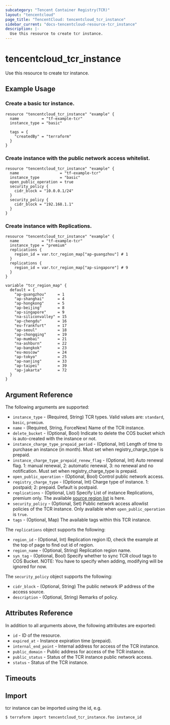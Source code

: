 ```yaml
---
subcategory: "Tencent Container Registry(TCR)"
layout: "tencentcloud"
page_title: "TencentCloud: tencentcloud_tcr_instance"
sidebar_current: "docs-tencentcloud-resource-tcr_instance"
description: |-
  Use this resource to create tcr instance.
---
```


# tencentcloud_tcr_instance

Use this resource to create tcr instance.

## Example Usage

### Create a basic tcr instance.

```hcl
resource "tencentcloud_tcr_instance" "example" {
  name          = "tf-example-tcr"
  instance_type = "basic"

  tags = {
    "createdBy" = "terraform"
  }
}
```

### Create instance with the public network access whitelist.

```hcl
resource "tencentcloud_tcr_instance" "example" {
  name                  = "tf-example-tcr"
  instance_type         = "basic"
  open_public_operation = true
  security_policy {
    cidr_block = "10.0.0.1/24"
  }
  security_policy {
    cidr_block = "192.168.1.1"
  }
}
```

### Create instance with Replications.

```hcl
resource "tencentcloud_tcr_instance" "example" {
  name          = "tf-example-tcr"
  instance_type = "premium"
  replications {
    region_id = var.tcr_region_map["ap-guangzhou"] # 1
  }
  replications {
    region_id = var.tcr_region_map["ap-singapore"] # 9
  }
}

variable "tcr_region_map" {
  default = {
    "ap-guangzhou"     = 1
    "ap-shanghai"      = 4
    "ap-hongkong"      = 5
    "ap-beijing"       = 8
    "ap-singapore"     = 9
    "na-siliconvalley" = 15
    "ap-chengdu"       = 16
    "eu-frankfurt"     = 17
    "ap-seoul"         = 18
    "ap-chongqing"     = 19
    "ap-mumbai"        = 21
    "na-ashburn"       = 22
    "ap-bangkok"       = 23
    "eu-moscow"        = 24
    "ap-tokyo"         = 25
    "ap-nanjing"       = 33
    "ap-taipei"        = 39
    "ap-jakarta"       = 72
  }
}
```

## Argument Reference

The following arguments are supported:

* `instance_type` - (Required, String) TCR types. Valid values are: `standard`, `basic`, `premium`.
* `name` - (Required, String, ForceNew) Name of the TCR instance.
* `delete_bucket` - (Optional, Bool) Indicate to delete the COS bucket which is auto-created with the instance or not.
* `instance_charge_type_prepaid_period` - (Optional, Int) Length of time to purchase an instance (in month). Must set when registry_charge_type is prepaid.
* `instance_charge_type_prepaid_renew_flag` - (Optional, Int) Auto renewal flag. 1: manual renewal, 2: automatic renewal, 3: no renewal and no notification. Must set when registry_charge_type is prepaid.
* `open_public_operation` - (Optional, Bool) Control public network access.
* `registry_charge_type` - (Optional, Int) Charge type of instance. 1: postpaid; 2: prepaid. Default is postpaid.
* `replications` - (Optional, List) Specify List of instance Replications, premium only. The available [source region list](https://www.tencentcloud.com/document/api/1051/41101) is here.
* `security_policy` - (Optional, Set) Public network access allowlist policies of the TCR instance. Only available when `open_public_operation` is `true`.
* `tags` - (Optional, Map) The available tags within this TCR instance.

The `replications` object supports the following:

* `region_id` - (Optional, Int) Replication region ID, check the example at the top of page to find out id of region.
* `region_name` - (Optional, String) Replication region name.
* `syn_tag` - (Optional, Bool) Specify whether to sync TCR cloud tags to COS Bucket. NOTE: You have to specify when adding, modifying will be ignored for now.

The `security_policy` object supports the following:

* `cidr_block` - (Optional, String) The public network IP address of the access source.
* `description` - (Optional, String) Remarks of policy.

## Attributes Reference

In addition to all arguments above, the following attributes are exported:

* `id` - ID of the resource.
* `expired_at` - Instance expiration time (prepaid).
* `internal_end_point` - Internal address for access of the TCR instance.
* `public_domain` - Public address for access of the TCR instance.
* `public_status` - Status of the TCR instance public network access.
* `status` - Status of the TCR instance.


## Timeouts

<no value>


## Import

tcr instance can be imported using the id, e.g.

```
$ terraform import tencentcloud_tcr_instance.foo instance_id
```

